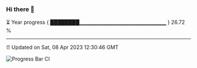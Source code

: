### Hi there 👋

⏳ Year progress { ████████▁▁▁▁▁▁▁▁▁▁▁▁▁▁▁▁▁▁▁▁▁▁ } 26.72 %

---

⏰ Updated on Sat, 08 Apr 2023 12:30:46 GMT

![Progress Bar CI](https://github.com/ZhaoGui/ZhaoGui/workflows/Progress%20Bar%20CI/badge.svg)
